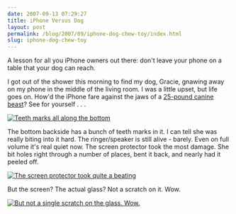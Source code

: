 ```yaml
---
date: 2007-09-13 07:29:27
title: iPhone Versus Dog
layout: post
permalink: /blog/2007/09/iphone-dog-chew-toy/index.html
slug: iphone-dog-chew-toy
---
```

A lesson for all you iPhone owners out there: don't leave your phone on a
table that your dog can reach.

I got out of the shower this morning to find my dog, Gracie, gnawing away on
my phone in the middle of the living room. I was a little upset, but life goes
on. How'd the iPhone fare against the jaws of a [25-pound canine beast](http://flickr.com/photos/tylerhall/sets/72157600185173319/)? See for
yourself . . .

<a href="http://cdn.clickontyler.com/blog/2007/09/photo-1.jpg" class="lightbox"><img src="http://cdn.clickontyler.com/blog/2007/09/photo-1.thumbnail.jpg" alt="Teeth marks all along the bottom" border="0" /></a>

The bottom backside has a bunch of teeth marks in it. I can tell she was
really biting into it hard. The ringer/speaker is still alive - barely. Even
on full volume it's real quiet now. The screen protector took the most damage.
She bit holes right through a number of places, bent it back, and nearly had
it peeled off.

<a href="http://cdn.clickontyler.com/blog/2007/09/photo-3.jpg" class="lightbox"><img src="http://cdn.clickontyler.com/blog/2007/09/photo-3.thumbnail.jpg" alt="The screen protector took quite a beating" border="0" /></a>

But the screen? The actual glass? Not a scratch on it. Wow.

<a href="http://cdn.clickontyler.com/blog/2007/09/photo-2.jpg" class="lightbox"><img src="http://cdn.clickontyler.com/blog/2007/09/photo-2.thumbnail.jpg" alt="But not a single scratch on the glass. Wow." border="0" /></a>